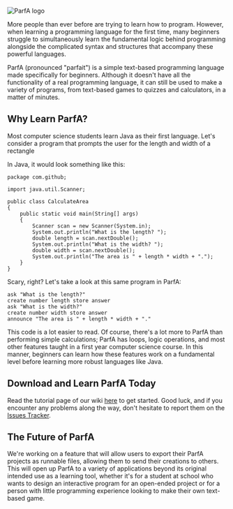 ![ParfA logo](http://i.imgur.com/yPF8UfJ.png)

More people than ever before are trying to learn how to program. However, when learning a programming language for the first time, many beginners struggle to simultaneously learn the fundamental logic behind programming alongside the complicated syntax and structures that accompany these powerful languages.

ParfA (pronounced "parfait") is a simple text-based programming language made specifically for beginners. Although it doesn't have all the functionality of a real programming language, it can still be used to make a variety of programs, from text-based games to quizzes and calculators, in a matter of minutes. 

## Why Learn ParfA?

Most computer science students learn Java as their first language. Let's consider a program that prompts the user for the length and width of a rectangle

In Java, it would look something like this:

````
package com.github;

import java.util.Scanner;

public class CalculateArea
{
    public static void main(String[] args)
    {
        Scanner scan = new Scanner(System.in);
        System.out.println("What is the length? ");
        double length = scan.nextDouble();
        System.out.println("What is the width? ");
        double width = scan.nextDouble();
        System.out.println("The area is " + length * width + ".");
    }
}
````
Scary, right? Let's take a look at this same program in ParfA:
````
ask "What is the length?"
create number length store answer
ask "What is the width?"
create number width store answer
announce "The area is " + length * width + "."
````
This code is a lot easier to read. Of course, there's a lot more to ParfA than performing simple calculations; ParfA has loops, logic operations, and most other features taught in a first year computer science course. In this manner, beginners can learn how these features work on a fundamental level before learning more robust languages like Java. 

## Download and Learn ParfA Today

Read the tutorial page of our wiki [here](https://github.com/arjunvnair/ParfA/wiki/Tutorial) to get started. Good luck, and if you encounter any problems along the way, don't hesitate to report them on the [Issues Tracker](https://github.com/arjunvnair/ParfA/wiki/Tutorial).

## The Future of ParfA

We're working on a feature that will allow users to export their ParfA projects as runnable files, allowing them to send their creations to others. This will open up ParfA to a variety of applications beyond its original intended use as a learning tool, whether it's for a student at school who wants to design an interactive program for an open-ended project or for a person with little programming experience looking to make their own text-based game.

